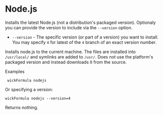 Node.js
=======

Installs the latest Node.js (not a distribution's packaged version). Optionaly you can provide the version to include via the `--version` option.

* `--version` - The specific version (or part of a version) you want to install. You may specify `4` for latest of the `4` branch of an exact version number.

Installs node.js to the current machine.  The files are installed into `/usr/local/` and symlinks are added to `/usr/`.  Does not use the platform's packaged version and instead downloads it from the source.

Examples

     wickFormula nodejs

Or specifying a version:

    wickFormula nodejs --version=4

Returns nothing.
